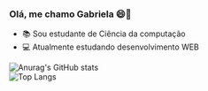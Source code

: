 ### Olá, me chamo Gabriela 😄👋

- 📚 Sou estudante de Ciência da computação
- 💻 Atualmente estudando desenvolvimento WEB

![Anurag's GitHub stats](https://github-readme-stats.vercel.app/api?username=GabiRodrigues04&show_icons=true&theme=tokyonight) <br>
![Top Langs](https://github-readme-stats.vercel.app/api/top-langs/?username=GabiRodrigues04&hide_progress=true)

<!-- <div style="display: inline-block"><br>
<img align="center" src="https://img.shields.io/badge/Python-3776AB?style=for-the-badge&logo=python&logoColor=white">


**GabiRodrigues04/GabiRodrigues04** is a ✨ _special_ ✨ repository because its `README.md` (this file) appears on your GitHub profile.

Here are some ideas to get you started:

- 🔭 I’m currently working on ...
- 🌱 I’m currently learning ...
- 👯 I’m looking to collaborate on ...
- 🤔 I’m looking for help with ...
- 💬 Ask me about ...
- 📫 How to reach me: ...
- 😄 Pronouns: ...
- ⚡ Fun fact: ...




